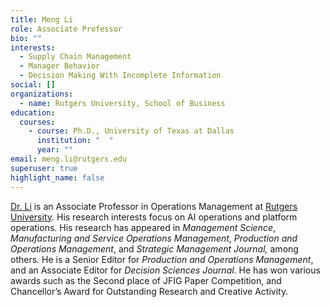 ```yaml
---
title: Meng Li
role: Associate Professor
bio: ""
interests:
  - Supply Chain Management
  - Manager Behavior
  - Decision Making With Incomplete Information
social: []
organizations:
  - name: Rutgers University, School of Business
education:
  courses:
    - course: Ph.D., University of Texas at Dallas
      institution: "  "
      year: ""
email: meng.li@rutgers.edu
superuser: true
highlight_name: false
---
```

[Dr. Li](https://business.camden.rutgers.edu/faculty-profiles/dr-meng-michael-li/) is an Associate Professor in Operations Management at [Rutgers University](https://www.rutgers.edu/). His research interests focus on AI operations and platform operations. His research has appeared in *Management Science*, *Manufacturing and Service Operations Management*, *Production and Operations Management*, and *Strategic Management Journal,* among others. He is a Senior Editor for *Production and Operations Management*, and an Associate Editor for *Decision Sciences Journal.* He has won various awards such as the Second place of JFIG Paper Competition, and Chancellor’s Award for Outstanding Research and Creative Activity.
